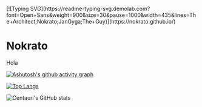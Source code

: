 <br>
[![Typing SVG](https://readme-typing-svg.demolab.com?font=Open+Sans&weight=900&size=30&pause=1000&width=435&lines=The+Architect;Nokrato;JanGyga;The+Guy)](https://nokrato.github.io/)
<h1>Nokrato</h1>
Hola

<br>

[![Ashutosh's github activity graph](https://github-readme-activity-graph.cyclic.app/graph?username=Nokrato&theme=github-compact)](https://github.com/Nokrato/github-readme-activity-graph)

[![Top Langs](https://github-readme-stats.vercel.app/api/top-langs/?username=Nokrato&layout=compact&theme=react)](https://github.com/anuraghazra/github-readme-stats)

![Centauri's GitHub stats](https://github-readme-stats.vercel.app/api?username=Nokrato&theme=react&show_icons=true)
